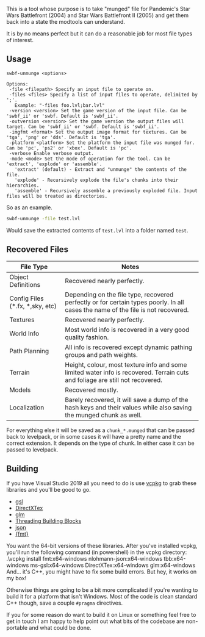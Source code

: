 This is a tool whose purpose is to take "munged" file for Pandemic's Star Wars Battlefront (2004) and Star Wars Battlefront
II (2005) and get them back into a state the modtools can understand.

It is by no means perfect but it can do a reasonable job for most file types of interest.

## Usage

```
swbf-unmunge <options>

Options:
 -file <filepath> Specify an input file to operate on.
 -files <files> Specify a list of input files to operate, delimited by ';'.
   Example: "-files foo.lvl;bar.lvl"
 -version <version> Set the game version of the input file. Can be 'swbf_ii' or 'swbf. Default is 'swbf_ii'.
 -outversion <version> Set the game version the output files will target. Can be 'swbf_ii' or 'swbf. Default is 'swbf_ii'.
 -imgfmt <format> Set the output image format for textures. Can be 'tga', 'png' or 'dds'. Default is 'tga'.
 -platform <platform> Set the platform the input file was munged for. Can be 'pc', 'ps2' or 'xbox'. Default is 'pc'.
 -verbose Enable verbose output.
 -mode <mode> Set the mode of operation for the tool. Can be 'extract', 'explode' or 'assemble'.
   'extract' (default) - Extract and "unmunge" the contents of the file.
   'explode' - Recursively explode the file's chunks into their hierarchies.
   'assemble' - Recursively assemble a previously exploded file. Input files will be treated as directories.
```

So as an example.

```bat
swbf-unmunge -file test.lvl
```

Would save the extracted contents of `test.lvl` into a folder named `test`.

## Recovered Files

File Type | Notes
------------ | -------------
Object Definitions | Recovered nearly perfectly.
Config Files (*.fx, *,sky, etc) | Depending on the file type, recovered perfectly or for certain types poorly. In all cases the name of the file is not recovered.
Textures | Recovered nearly perfectly.
World Info | Most world info is recovered in a very good quality fashion. 
Path Planning | All info is recovered except dynamic pathing groups and path weights.
Terrain | Height, colour, most texture info and some limited water info is recovered. Terrain cuts and foliage are still not recovered.
Models | Recovered mostly. 
Localization | Barely recovered, it will save a dump of the hash keys and their values while also saving the munged chunk as well.

For everything else it will be saved as a `chunk_*.munged` that can be passed back to levelpack, or in some cases it will have a pretty name and the correct extension. It depends on the type of chunk. In either case it can be passed to levelpack.

## Building

If you have Visual Studio 2019 all you need to do is use [vcpkg](https://github.com/Microsoft/vcpkg)
to grab these libraries and you'll be good to go.

* [gsl](https://github.com/Microsoft/gsl/)
* [DirectXTex](https://github.com/Microsoft/DirectXTex/)
* [glm](https://github.com/g-truc/glm)
* [Threading Building Blocks](https://www.threadingbuildingblocks.org/)
* [json](https://github.com/nlohmann/json/)
* [{fmt}](https://github.com/fmtlib/fmt)

You want the 64-bit versions of these libraries.
After you've installed vcpkg, you'll run the following command (in powershell) in the vcpkg directory:
   .\vcpkg install fmt:x64-windows nlohmann-json:x64-windows tbb:x64-windows ms-gsl:x64-windows DirectXTex:x64-windows glm:x64-windows 
And... it's C++, you might have to fix some build errors. But hey, it works on my box!

Otherwise things are going to be a bit more complicated if you're wanting to build it
for a platform that isn't Windows. Most of the code is clean standard C++ though, save a
couple `#pragma` directives.

If you for some reason do want to build it on Linux or something feel free to get in
touch I am happy to help point out what bits of the codebase are non-portable and what
could be done.
